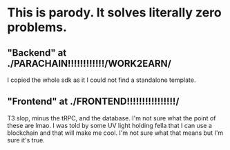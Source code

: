# This is parody. It solves literally zero problems.

## "Backend" at ./PARACHAIN!!!!!!!!!!!!/WORK2EARN/

I copied the whole sdk as it I could not find a standalone template.

## "Frontend" at ./FRONTEND!!!!!!!!!!!!!!!!/

T3 slop, minus the tRPC, and the database. I'm not sure what the point of these are lmao. I was told by some UV light holding fella that I can use a blockchain and that will make me cool. I'm not sure what that means but I'm sure it's true.
